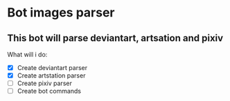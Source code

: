 # Bot images parser
## This bot will parse deviantart, artsation and pixiv

What will i do:
- [x] Create deviantart parser
- [x] Create artstation parser
- [ ] Create pixiv parser
- [ ] Create bot commands